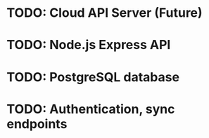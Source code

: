 # TODO: Cloud API Server (Future) 
# TODO: Node.js Express API
# TODO: PostgreSQL database
# TODO: Authentication, sync endpoints

